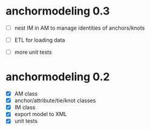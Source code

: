 # anchormodeling 0.3

- [ ] nest IM in AM to manage identities of anchors/knots
- [ ] ETL for loading data
- [ ] more unit tests


# anchormodeling 0.2

- [x] AM class
- [x] anchor/attribute/tie/knot classes
- [x] IM class
- [x] export model to XML
- [x] unit tests
